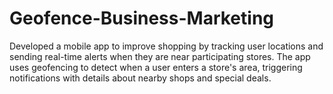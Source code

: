# Geofence-Business-Marketing
Developed a mobile app to improve shopping by tracking user locations and sending real-time alerts when they
are near participating stores. The app uses geofencing to detect when a user enters a store's area, triggering
notifications with details about nearby shops and special deals.
